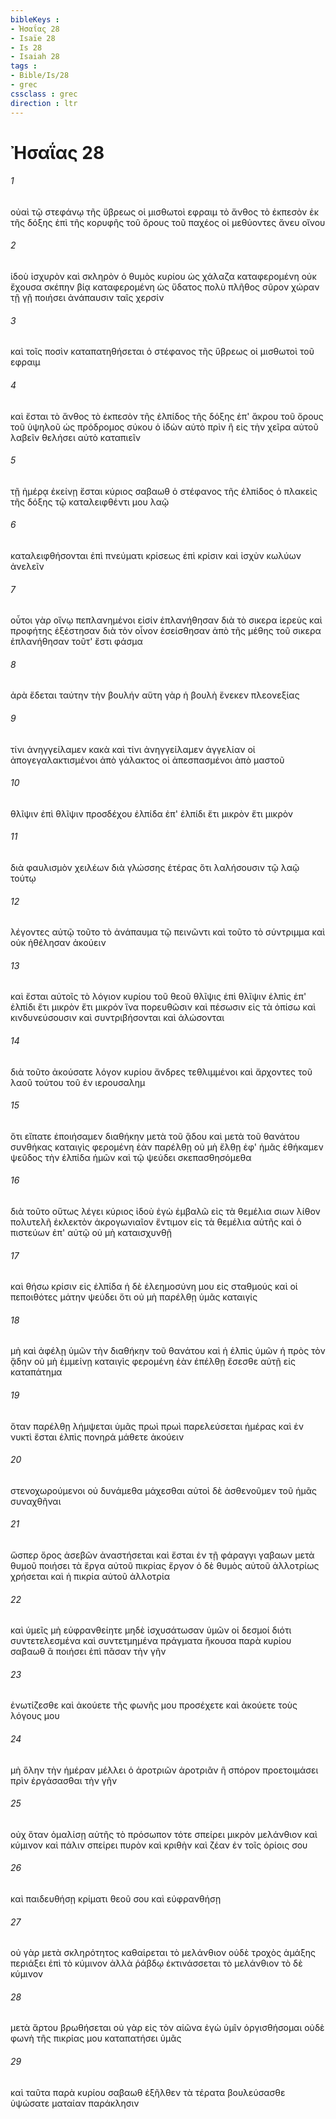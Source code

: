 ```yaml
---
bibleKeys : 
- Ἠσαΐας 28
- Isaïe 28
- Is 28
- Isaiah 28
tags : 
- Bible/Is/28
- grec
cssclass : grec
direction : ltr
---
```


# Ἠσαΐας 28

###### 1
οὐαὶ τῷ στεφάνῳ τῆς ὕβρεως οἱ μισθωτοὶ εφραιμ τὸ ἄνθος τὸ ἐκπεσὸν ἐκ τῆς δόξης ἐπὶ τῆς κορυφῆς τοῦ ὄρους τοῦ παχέος οἱ μεθύοντες ἄνευ οἴνου
###### 2
ἰδοὺ ἰσχυρὸν καὶ σκληρὸν ὁ θυμὸς κυρίου ὡς χάλαζα καταφερομένη οὐκ ἔχουσα σκέπην βίᾳ καταφερομένη ὡς ὕδατος πολὺ πλῆθος σῦρον χώραν τῇ γῇ ποιήσει ἀνάπαυσιν ταῖς χερσίν
###### 3
καὶ τοῖς ποσὶν καταπατηθήσεται ὁ στέφανος τῆς ὕβρεως οἱ μισθωτοὶ τοῦ εφραιμ
###### 4
καὶ ἔσται τὸ ἄνθος τὸ ἐκπεσὸν τῆς ἐλπίδος τῆς δόξης ἐπ' ἄκρου τοῦ ὄρους τοῦ ὑψηλοῦ ὡς πρόδρομος σύκου ὁ ἰδὼν αὐτὸ πρὶν ἢ εἰς τὴν χεῖρα αὐτοῦ λαβεῖν θελήσει αὐτὸ καταπιεῖν
###### 5
τῇ ἡμέρᾳ ἐκείνῃ ἔσται κύριος σαβαωθ ὁ στέφανος τῆς ἐλπίδος ὁ πλακεὶς τῆς δόξης τῷ καταλειφθέντι μου λαῷ
###### 6
καταλειφθήσονται ἐπὶ πνεύματι κρίσεως ἐπὶ κρίσιν καὶ ἰσχὺν κωλύων ἀνελεῖν
###### 7
οὗτοι γὰρ οἴνῳ πεπλανημένοι εἰσίν ἐπλανήθησαν διὰ τὸ σικερα ἱερεὺς καὶ προφήτης ἐξέστησαν διὰ τὸν οἶνον ἐσείσθησαν ἀπὸ τῆς μέθης τοῦ σικερα ἐπλανήθησαν τοῦτ' ἔστι φάσμα
###### 8
ἀρὰ ἔδεται ταύτην τὴν βουλήν αὕτη γὰρ ἡ βουλὴ ἕνεκεν πλεονεξίας
###### 9
τίνι ἀνηγγείλαμεν κακὰ καὶ τίνι ἀνηγγείλαμεν ἀγγελίαν οἱ ἀπογεγαλακτισμένοι ἀπὸ γάλακτος οἱ ἀπεσπασμένοι ἀπὸ μαστοῦ
###### 10
θλῖψιν ἐπὶ θλῖψιν προσδέχου ἐλπίδα ἐπ' ἐλπίδι ἔτι μικρὸν ἔτι μικρὸν
###### 11
διὰ φαυλισμὸν χειλέων διὰ γλώσσης ἑτέρας ὅτι λαλήσουσιν τῷ λαῷ τούτῳ
###### 12
λέγοντες αὐτῷ τοῦτο τὸ ἀνάπαυμα τῷ πεινῶντι καὶ τοῦτο τὸ σύντριμμα καὶ οὐκ ἠθέλησαν ἀκούειν
###### 13
καὶ ἔσται αὐτοῖς τὸ λόγιον κυρίου τοῦ θεοῦ θλῖψις ἐπὶ θλῖψιν ἐλπὶς ἐπ' ἐλπίδι ἔτι μικρὸν ἔτι μικρόν ἵνα πορευθῶσιν καὶ πέσωσιν εἰς τὰ ὀπίσω καὶ κινδυνεύσουσιν καὶ συντριβήσονται καὶ ἁλώσονται
###### 14
διὰ τοῦτο ἀκούσατε λόγον κυρίου ἄνδρες τεθλιμμένοι καὶ ἄρχοντες τοῦ λαοῦ τούτου τοῦ ἐν ιερουσαλημ
###### 15
ὅτι εἴπατε ἐποιήσαμεν διαθήκην μετὰ τοῦ ᾅδου καὶ μετὰ τοῦ θανάτου συνθήκας καταιγὶς φερομένη ἐὰν παρέλθῃ οὐ μὴ ἔλθῃ ἐφ' ἡμᾶς ἐθήκαμεν ψεῦδος τὴν ἐλπίδα ἡμῶν καὶ τῷ ψεύδει σκεπασθησόμεθα
###### 16
διὰ τοῦτο οὕτως λέγει κύριος ἰδοὺ ἐγὼ ἐμβαλῶ εἰς τὰ θεμέλια σιων λίθον πολυτελῆ ἐκλεκτὸν ἀκρογωνιαῖον ἔντιμον εἰς τὰ θεμέλια αὐτῆς καὶ ὁ πιστεύων ἐπ' αὐτῷ οὐ μὴ καταισχυνθῇ
###### 17
καὶ θήσω κρίσιν εἰς ἐλπίδα ἡ δὲ ἐλεημοσύνη μου εἰς σταθμούς καὶ οἱ πεποιθότες μάτην ψεύδει ὅτι οὐ μὴ παρέλθῃ ὑμᾶς καταιγίς
###### 18
μὴ καὶ ἀφέλῃ ὑμῶν τὴν διαθήκην τοῦ θανάτου καὶ ἡ ἐλπὶς ὑμῶν ἡ πρὸς τὸν ᾅδην οὐ μὴ ἐμμείνῃ καταιγὶς φερομένη ἐὰν ἐπέλθῃ ἔσεσθε αὐτῇ εἰς καταπάτημα
###### 19
ὅταν παρέλθῃ λήμψεται ὑμᾶς πρωὶ πρωὶ παρελεύσεται ἡμέρας καὶ ἐν νυκτὶ ἔσται ἐλπὶς πονηρά μάθετε ἀκούειν
###### 20
στενοχωρούμενοι οὐ δυνάμεθα μάχεσθαι αὐτοὶ δὲ ἀσθενοῦμεν τοῦ ἡμᾶς συναχθῆναι
###### 21
ὥσπερ ὄρος ἀσεβῶν ἀναστήσεται καὶ ἔσται ἐν τῇ φάραγγι γαβαων μετὰ θυμοῦ ποιήσει τὰ ἔργα αὐτοῦ πικρίας ἔργον ὁ δὲ θυμὸς αὐτοῦ ἀλλοτρίως χρήσεται καὶ ἡ πικρία αὐτοῦ ἀλλοτρία
###### 22
καὶ ὑμεῖς μὴ εὐφρανθείητε μηδὲ ἰσχυσάτωσαν ὑμῶν οἱ δεσμοί διότι συντετελεσμένα καὶ συντετμημένα πράγματα ἤκουσα παρὰ κυρίου σαβαωθ ἃ ποιήσει ἐπὶ πᾶσαν τὴν γῆν
###### 23
ἐνωτίζεσθε καὶ ἀκούετε τῆς φωνῆς μου προσέχετε καὶ ἀκούετε τοὺς λόγους μου
###### 24
μὴ ὅλην τὴν ἡμέραν μέλλει ὁ ἀροτριῶν ἀροτριᾶν ἢ σπόρον προετοιμάσει πρὶν ἐργάσασθαι τὴν γῆν
###### 25
οὐχ ὅταν ὁμαλίσῃ αὐτῆς τὸ πρόσωπον τότε σπείρει μικρὸν μελάνθιον καὶ κύμινον καὶ πάλιν σπείρει πυρὸν καὶ κριθὴν καὶ ζέαν ἐν τοῖς ὁρίοις σου
###### 26
καὶ παιδευθήσῃ κρίματι θεοῦ σου καὶ εὐφρανθήσῃ
###### 27
οὐ γὰρ μετὰ σκληρότητος καθαίρεται τὸ μελάνθιον οὐδὲ τροχὸς ἁμάξης περιάξει ἐπὶ τὸ κύμινον ἀλλὰ ῥάβδῳ ἐκτινάσσεται τὸ μελάνθιον τὸ δὲ κύμινον
###### 28
μετὰ ἄρτου βρωθήσεται οὐ γὰρ εἰς τὸν αἰῶνα ἐγὼ ὑμῖν ὀργισθήσομαι οὐδὲ φωνὴ τῆς πικρίας μου καταπατήσει ὑμᾶς
###### 29
καὶ ταῦτα παρὰ κυρίου σαβαωθ ἐξῆλθεν τὰ τέρατα βουλεύσασθε ὑψώσατε ματαίαν παράκλησιν
